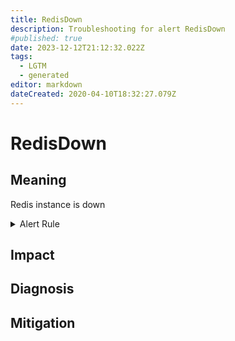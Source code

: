 ```yaml
---
title: RedisDown
description: Troubleshooting for alert RedisDown
#published: true
date: 2023-12-12T21:12:32.022Z
tags: 
  - LGTM
  - generated
editor: markdown
dateCreated: 2020-04-10T18:32:27.079Z
---
```


# RedisDown

## Meaning
[//]: # "Short paragraph that explains what the alert means"
Redis instance is down

<details>
  <summary>Alert Rule</summary>

{{% rule "redis/oliver006-redis-exporter.yml" "RedisDown" %}}

<!-- Rule when generated

```yaml
alert: RedisDown
expr: redis_up == 0
for: 0m
labels:
    severity: critical
annotations:
    summary: Redis down (instance {{ $labels.instance }})
    description: |-
        Redis instance is down
          VALUE = {{ $value }}
          LABELS = {{ $labels }}
    runbook: https://github.com/srerun/prometheus-alerts/blob/main/content/runbooks/oliver006-redis-exporter/RedisDown.md

```

-->

</details>


## Impact
[//]: # "What could / will happen if the alert is not addressed"



## Diagnosis
[//]: # "Steps to take to identify the cause of the problem"



## Mitigation
[//]: # "The steps necessary to resolve the alert"
